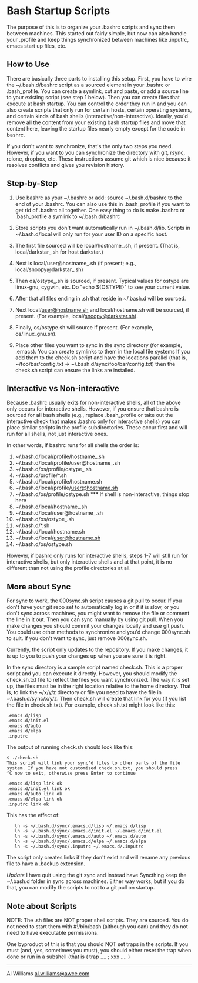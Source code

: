 # Bash Startup Scripts
The purpose of this is to organize your .bashrc scripts and sync them between machines. This started out fairly simple, but now can also handle your .profile and keep things synchronized between machines like .inputrc, emacs start up files, etc.

## How to Use
There are basically three parts to installing this setup. First, you have to wire the ~/.bash.d/bashrc script as a sourced element in your .bashrc or .bash_profile. You can create a symlink, cut and paste, or add a source line to your existing script (see step 1 below). Then you can create files that execute at bash startup. You can control the order they run in and you can also create scripts that only run for certain hosts, certain operating systems, and certain kinds of bash shells (interactive/non-interactive). Ideally, you'd remove all the content from your existing bash startup files and move that content here, leaving the startup files nearly empty except for the code in bashrc.

If you don't want to synchronize, that's the only two steps you need. However, if you want to you can synchronize the directory with git, rsync, rclone, dropbox, etc. These instructions assume git which is nice because it resolves conflicts and gives you revision history.

## Step-by-Step
1. Use bashrc as your ~/.bashrc or add: source ~/.bash.d/bashrc to the end of your .bashrc. You can also use this in .bash_profile if you want to get rid of .bashrc all together. One easy thing to do is make .bashrc or .bash_profile a
symlink to ~/.bash.d/bashrc

2. Store scripts you don't want automatically run in ~/.bash.d/lib. Scripts in ~/.bash.d/local will only run for your user ID on a specific host.

3. The first file sourced will be local/hostname_.sh, if present. (That is, local/darkstar_.sh for host darkstar.)

4. Next is local/user@hostname_.sh (if present; e.g., local/snoopy@darkstar_.sh)

5. Then os/ostype_.sh is sourced, if present. Typical values for ostype  are linux-gnu, cygwin, etc. Do "echo ${OSTYPE}" to see your current value.

6. After that all files ending in .sh that reside in ~/.bash.d will be sourced.

7. Next local/user@hostname.sh and local/hostname.sh will be sourced, if present. (For example, local/snoopy@darkstar.sh).

8. Finally, os/ostype.sh will source if present. (For example, os/linux_gnu.sh).

9. Place other files you want to sync in the sync directory (for example, .emacs). You can create symlinks to them in the local file systems If you add them to the check.sh script and have the locations parallel
(that is, ~/foo/bar/config.txt => ~/.bash.d/sync/foo/bar/config.txt) then the check.sh script can ensure the links are installed.

## Interactive vs Non-interactive
Because .bashrc usually exits for non-interactive shells, all of the above only occurs for interactive shells. However, if you ensure that bashrc is sourced for all bash shells (e.g., replace .bash_profile or take out the interactive check that makes .bashrc only for interactive shells) you can place similar scripts in the profile subdirectories. These occur first and will run for all shells, not just interactive ones.

In other words, if bashrc runs for all shells the order is:
1. ~/.bash.d/local/profile/hostname_.sh
2. ~/.bash.d/local/profile/user@hostname_.sh
3. ~/.bash.d/os/profile/ostype_.sh
4. ~/.bash.d/profile/*.sh
5. ~/.bash.d/local/profile/hostname.sh
6. ~/.bash.d/local/profile/user@hostname.sh
7. ~/.bash.d/os/profile/ostype.sh
*** If shell is non-interactive, things stop here
8. ~/.bash.d/local/hostname_.sh
9. ~/.bash.d/local/user@hostname_.sh
10. ~/.bash.d/os/ostype_.sh
11. ~/.bash.d/*.sh
12. ~/.bash.d/local/hostname.sh
13. ~/.bash.d/local/user@hostname.sh
14. ~/.bash.d/os/ostype.sh

However, if bashrc only runs for interactive shells, steps 1-7 will still run for interactive shells, but only interactive shells and at that point, it is no different than not using the profile directories at all.

## More about Sync
For sync to work, the 000sync.sh script causes a git pull to occur. If you don't have your git repo set to automatically log in or if it is slow, or you don't sync across machines, you might want
to remove the file or comment the line in it out. Then you can sync manually by using git pull. When you make changes you should commit your changes locally and use git push. You could use other methods to synchronize and you'd change 000sync.sh to suit. If you don't want to sync, just remove 000sync.sh.

Currently, the script only updates to the repository. If you make changes, it is up to you to push your changes up when you are sure it is right.

In the sync directory is a sample script named check.sh. This is a proper script and you can execute it directly. However, you should modify the check.sh.txt file to reflect the files you want synchronized. The way it is set up, the files must be in the right location relative to the home directory. That is, to link the ~/x/y/z directory or file you need to have the file in ~/.bash.d/sync/x/y/z. Then check.sh will create that link for you (if you list the file in check.sh.txt). For example, check.sh.txt might look like this:

    .emacs.d/lisp
    .emacs.d/init.el
    .emacs.d/auto
    .emacs.d/elpa
    .inputrc
    
    
    
The output of running check.sh should look like this:

    $ ./check.sh 
    This script will link your sync'd files to other parts of the file
    system. If you have not customized check.sh.txt, you should press
    ^C now to exit, otherwise press Enter to continue
    
    .emacs.d/lisp link ok
    .emacs.d/init.el link ok
    .emacs.d/auto link ok
    .emacs.d/elpa link ok
    .inputrc link ok
    
   This has the effect of:

       ln -s ~/.bash.d/sync/.emacs.d/lisp ~/.emacs.d/lisp
       ln -s ~/.bash.d/sync/.emacs.d/init.el ~/.emacs.d/init.el
       ln -s ~/.bash.d/sync/.emacs.d/auto ~/.emacs.d/auto
       ln -s ~/.bash.d/sync/.emacs.d/elpa ~/.emacs.d/elpa
       ln -s ~/.bash.d/sync/.inputrc ~/.emacs.d/.inputrc
       
The script only creates links if they don't exist and will rename any previous file to have a .backup extension.

*Update* I have quit using the git sync and instead have Syncthing keep the ~/.bash.d folder in sync across machines. Either way works, but if you do that, you can modify the scripts to not to a git pull on startup.

## Note about Scripts
NOTE: The .sh files are NOT proper shell scripts. They are sourced. You do not need to start them with #!/bin/bash (although you can) and they do not need to have executable permissions.

One byproduct of this is that you should NOT set traps in the scripts. If you must (and, yes, sometimes you must), you should either reset the trap when done or run in a subshell (that is  ( trap .... ; xxx .... )


----------


Al Williams
al.williams@awce.com

